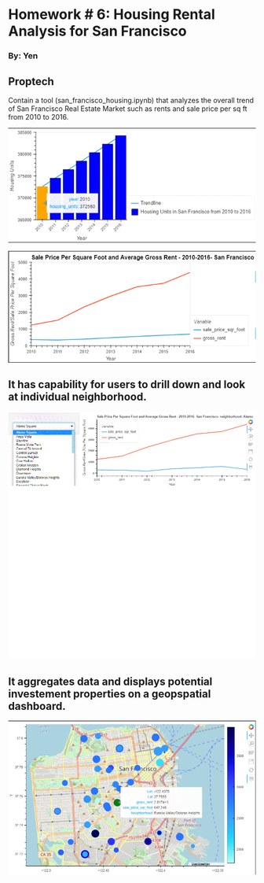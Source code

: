 # Homework # 6: Housing Rental Analysis for San Francisco
### By: Yen


## Proptech
Contain a tool (san_francisco_housing.ipynb) that analyzes the overall trend of San Francisco Real Estate Market such as rents and sale price per sq ft from 2010 to 2016. 

![housing_units](https://github.com/yenla9/python-homework/blob/main/Homework6/housing%20_units.gif)

![overall_trend](https://github.com/yenla9/python-homework/blob/main/Homework6/overall_trend.GIF)

## It has capability for users to drill down and look at individual neighborhood. 
![neighborhood](https://github.com/yenla9/python-homework/blob/main/Homework6/neighborhood.gif)

## It aggregates data and displays potential investement properties on a geopspatial dashboard.  
![dashboard](https://github.com/yenla9/python-homework/blob/main/Homework6/dashboard.png)
